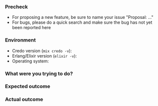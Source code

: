 ### Precheck

* For proposing a new feature, be sure to name your issue "Proposal: ..."
* For bugs, please do a quick search and make sure the bug has not yet been reported here

### Environment

* Credo version (`mix credo -v`):
* Erlang/Elixir version (`elixir -v`):
* Operating system:

### What were you trying to do?



### Expected outcome



### Actual outcome


